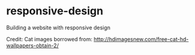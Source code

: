 # responsive-design
Building a website with responsive design


Credit:
Cat images borrowed from:  http://hdimagesnew.com/free-cat-hd-wallpapers-obtain-2/
